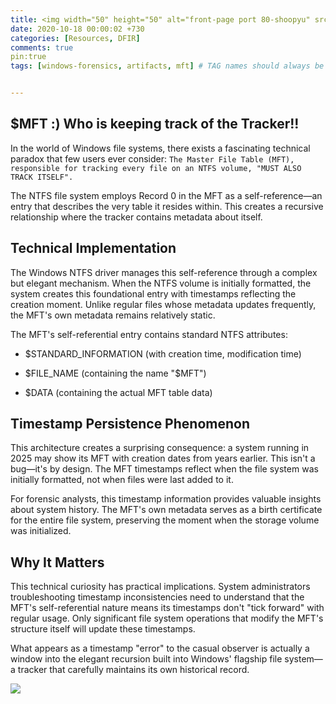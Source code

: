 ```yaml
---
title: <img width="50" height="50" alt="front-page port 80-shoopyu" src="/assets/images/image-14-123111507.png">The Recursive Paradox: How NTFS Self-References Its $MFT
date: 2020-10-18 00:00:02 +730
categories: [Resources, DFIR]
comments: true
pin:true
tags: [windows-forensics, artifacts, mft] # TAG names should always be lowercase


---
```

## $MFT  :) Who is keeping track of the Tracker!!

In the world of Windows file systems, there exists a fascinating technical paradox that few users ever consider: `The Master File Table (MFT), responsible for tracking every file on an NTFS volume, "MUST ALSO TRACK ITSELF".`

The NTFS file system employs Record 0 in the MFT as a self-reference—an entry that describes the very table it resides within. This creates a recursive relationship where the tracker contains metadata about itself.

## Technical Implementation

The Windows NTFS driver manages this self-reference through a complex but elegant mechanism. When the NTFS volume is initially formatted, the system creates this foundational entry with timestamps reflecting the creation moment. Unlike regular files whose metadata updates frequently, the MFT's own metadata remains relatively static.

The MFT's self-referential entry contains standard NTFS attributes:

-   $STANDARD_INFORMATION (with creation time, modification time)
    
-   $FILE_NAME (containing the name "$MFT")
    
-   $DATA (containing the actual MFT table data)
    

## Timestamp Persistence Phenomenon

This architecture creates a surprising consequence: a system running in 2025 may show its MFT with creation dates from years earlier. This isn't a bug—it's by design. The MFT timestamps reflect when the file system was initially formatted, not when files were last added to it.

For forensic analysts, this timestamp information provides valuable insights about system history. The MFT's own metadata serves as a birth certificate for the entire file system, preserving the moment when the storage volume was initialized.

## Why It Matters

This technical curiosity has practical implications. System administrators troubleshooting timestamp inconsistencies need to understand that the MFT's self-referential nature means its timestamps don't "tick forward" with regular usage. Only significant file system operations that modify the MFT's structure itself will update these timestamps.

What appears as a timestamp "error" to the casual observer is actually a window into the elegant recursion built into Windows' flagship file system—a tracker that carefully maintains its own historical record.


![](https://media.giphy.com/media/DAtJCG1t3im1G/giphy.gif)
